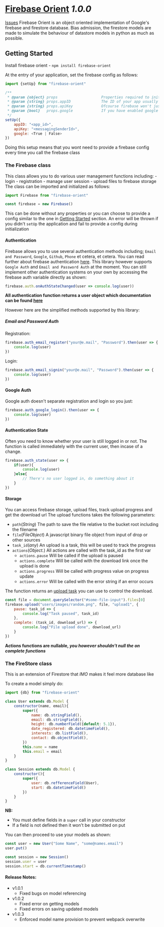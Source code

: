 # [Firebase Orient](https://github.com/Billcountry/firebase-orient#readme) *1.0.0*

[Issues](https://github.com/Billcountry/firebase-orient/issues)
Firebase Orient is an object oriented implementation of Google's firebase and firestore database.
Bias admission, the firestore models are made to simulate the behaviour of datastore models in python as much as possible.

## Getting Started
Install firebase orient
    - `npm install firebase-orient`

At the entry of your application, set the firebase config as follows:
```js
import {setUp} from "firebase-orient"

/**
 * @param {object} props                    Properties required to initialize firebase
 * @param {string} props.appID              The ID of your app usually appID.firebaseapp.com
 * @param {string} props.apiKey             Ofcourse firebase won't just let us connect to their servers like hippies
 * @param {bool}   props.google             If you have enabled google login, set this value to true
 */
setUp({
    appID: "<app_id>",
    apiKey: "<messagingSenderId>",
    google: <True | False>
})
```
Doing this setup means that you wont need to provide a firebase config every time you call the firebase class

### The Firebase class
This class allows you to do various user management functions including:
    - login
    - registration
    - manage user session
    - upload files to firebase storage
The class can be imported and initialized as follows:
```js
import Firebase from "firebase-orient"

const firebase = new Firebase()
```
This can be done without any properties or you can choose to provide a config similar to the one in [Getting Started](#Getting-Started) section.
An error will be thrown if you didn't `setUp` the application and fail to provide a config during initialization


#### Authentication
Firebase allows you to use several authentication methods including; `Email and Password`, `Google`, `Github`, `Phone` et cetera, et cetera.
You can read further about firebase authentication [here](https://firebase.google.com/docs/auth).
This library however supports `Google Auth` and `Email and Password Auth` at the moment.
You can still implement other authentication systems on your own by accessing the firebase auth variable directly as shown:
```js
firebase.auth.onAuthStateChanged(user => console.log(user))
```

**All authentication function returns a user object which documentation can be found [here](https://firebase.google.com/docs/reference/js/firebase.User)**

However here are the simplified methods supported by this library:
##### Email and Password Auth
Registration:
```js
firebase.auth_email_register("your@e.mail", "Password").then(user => {
    console.log(user)
})
```

Login:
```js
firebase.auth_email_signin("your@e.mail", "Password").then(user => {
    console.log(user)
})
```

#### Google Auth
Google auth doesn't separate registration and login so you just:
```js
firebase.auth_google_login().then(user => {
    console.log(user)
})
```

#### Authentication State
Often you need to know whether your user is still logged in or not.
The function is called immediately with the current user, then incase of a change.
```js
firebase.auth_state(user => {
    if(user){
        console.log(user)
    }else{
        // There's no user logged in, do something about it
    }
})
```

#### Storage
You can access firebase storage, upload files, track upload progress and get the download url
The upload functions takes the following parameters:
* `path`(*String*) The path to save the file relative to the bucket root including the filename
* `file`(*FileObject*) A javascript binary file object from input of drop or other sources
* `task_id`(*any*) An upload is a task, this will be used to track the progress
* `actions`(*Object.<functions>*) All actions are called with the task_id as the first var
    * `actions.pause` Will be called if the upload is paused
    * `actions.complete` Will be called with the download link once the upload is done
    * `actions.progress` Will be called with progress value on progress update
    * `actions.error` Will be called with the error string if an error occurs

The function returns an [upload task](https://firebase.google.com/docs/storage/web/upload-files#manage_uploads) you can use to control the download.
```js
const file = document.querySelector("#some-file-input").files[0]
firebase.upload("users/images/random.png", file, "upload1", {
    pause: task_id => {
        console.log("Task paused", task_id)
    },
    complete: (task_id, download_url) => {
        console.log("File upload done", download_url)
    }
})
```
**Actions functions are nullable, *you however shouldn't null the on complete functions***

### The FireStore class
This is an extension of Firestore that *IMO* makes it feel more database like

To create a model simply do:
```js
import {db} from "firebase-orient"

class User extends db.Model {
    constructor(name, email){
        super({
            name: db.stringField(),
            email: db.stringField(),
            height: db.numberField({default: 5.1}),
            date_registered: db.datetimeField(),
            interests: db.listField(),
            contact: db.objectField(),
        })
        this.name = name
        this.email = email
    }
}

class Session extends db.Model {
    constructor(){
        super({
            user: db.refferenceField(User),
            start: db.datetimeField()
        })
    }
}
```
**NB:**
- You must define fields in a `super` call in your constructor
- If a field is not defined then it won't be submitted on put

You can then proceed to use your models as shown:
```js
const user = new User("Some Name", "some@names.email")
user.put()

const session = new Session()
session.user = user
session.start = db.currentTimestamp()
```


#### Release Notes:
- v1.0.1
    - Fixed bugs on model referencing
- v1.0.2
    - Fixed error on getting models
    - Fixed errors on saving updated models
- v1.0.3
    - Enforced model name provision to prevent webpack overwrite
